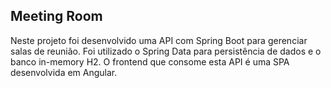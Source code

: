 <h2>Meeting Room</h2>

Neste projeto foi desenvolvido uma API com Spring Boot para gerenciar salas de reunião. Foi utilizado o Spring Data para persistência de dados e o banco in-memory H2. O frontend que consome esta API é uma SPA desenvolvida em Angular.